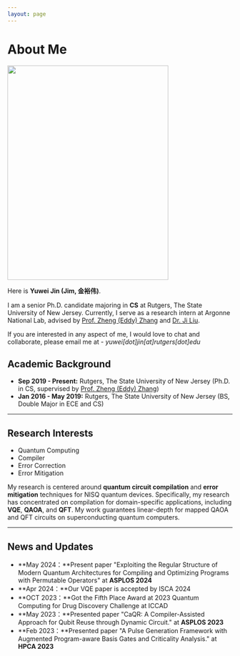 ```yaml
---
layout: page
---
```


# About Me

<img src="https://jim-yw.github.io/yuweijin.JPG" class="floatpic" width="360" height="480">

Here is **Yuwei Jin (Jim, 金裕伟)**.

I am a senior Ph.D. candidate majoring in **CS** at Rutgers, The State University of New Jersey. Currently, I serve as a research intern  at Argonne National Lab, advised by [Prof. Zheng (Eddy) Zhang](https://people.cs.rutgers.edu/zz124/) and [Dr. Ji Liu](https://www.anl.gov/profile/ji-liu). 

If you are interested in any aspect of me, I would love to chat and collaborate, please email me at - *yuwei[dot]jin[at]rutgers[dot]edu*

## Academic Background

- **Sep 2019 - Present:** Rutgers, The State University of New Jersey (Ph.D. in CS, supervised by [Prof. Zheng (Eddy) Zhang](https://people.cs.rutgers.edu/zz124/))
- **Jan 2016 - May 2019:** Rutgers, The State University of New Jersey (BS, Double Major in ECE and CS)

---

## Research Interests

- Quantum Computing
- Compiler
- Error Correction
- Error Mitigation

My research is centered around **quantum circuit compilation** and **error mitigation** techniques for NISQ quantum devices. Specifically, my research has concentrated on compilation for domain-specific applications, including **VQE**, **QAOA**, and **QFT**. My work guarantees linear-depth for mapped QAOA and QFT circuits on superconducting quantum computers.


---

## News and Updates

- **May 2024：**Present paper "Exploiting the Regular Structure of Modern Quantum Architectures for Compiling and Optimizing Programs with Permutable Operators" at **ASPLOS 2024**
- **Apr 2024：**Our VQE paper is accepted by ISCA 2024
- **OCT 2023：**Got the Fifth Place Award at 2023 Quantum Computing for Drug Discovery Challenge at ICCAD
- **May 2023：**Presented paper "CaQR: A Compiler-Assisted Approach for Qubit Reuse through Dynamic Circuit." at **ASPLOS 2023**
- **Feb 2023：**Presented paper "A Pulse Generation Framework with Augmented Program-aware Basis Gates and Criticality Analysis." at **HPCA 2023**


